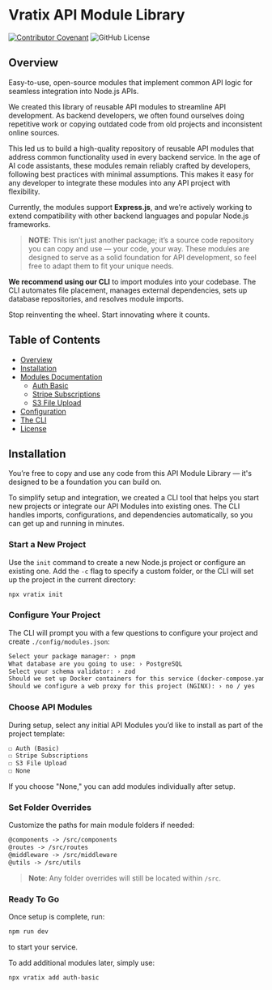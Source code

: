 # Vratix API Module Library
[![Contributor Covenant](https://img.shields.io/badge/Contributor%20Covenant-2.1-4baaaa.svg)](CODE_OF_CONDUCT.md)
![GitHub License](https://img.shields.io/github/license/vratix-dev/api-library)
<!-- ![NPM Downloads](https://img.shields.io/npm/dm/vratix) -->

## Overview 
Easy-to-use, open-source modules that implement common API logic for seamless integration into Node.js APIs.

We created this library of reusable API modules to streamline API development. As backend developers, we often found ourselves doing repetitive work or copying outdated code from old projects and inconsistent online sources.

This led us to build a high-quality repository of reusable API modules that address common functionality used in every backend service. 
In the age of AI code assistants, these modules remain reliably crafted by developers, following best practices with minimal assumptions. 
This makes it easy for any developer to integrate these modules into any API project with flexibility.

Currently, the modules support **Express.js**, and we’re actively working to extend compatibility with other backend languages and popular Node.js frameworks.

> **NOTE:** This isn’t just another package; it’s a source code repository you can copy and use — your code, your way. These modules are designed to serve as a solid foundation for API development, so feel free to adapt them to fit your unique needs.

**We recommend using our CLI** to import modules into your codebase. The CLI automates file placement, manages external dependencies, sets up database repositories, and resolves module imports.

Stop reinventing the wheel. Start innovating where it counts.

## Table of Contents

- [Overview](#overview)
- [Installation](#installation)
- [Modules Documentation](#modules)
  - [Auth Basic](./registry/modules/authBasic/README.mdx)
  - [Stripe Subscriptions](./registry/modules/stripeSubscriptions/README.mdx)
  - [S3 File Upload](./registry/modules/upload-to-s3/README.mdx)
- [Configuration](./docs/config.mdx)
- [The CLI](./docs/cli.mdx)
- [License](LICENSE)

## Installation

You’re free to copy and use any code from this API Module Library — it's designed to be a foundation you can build on.

To simplify setup and integration, we created a CLI tool that helps you start new projects or integrate our API Modules into existing ones. 
The CLI handles imports, configurations, and dependencies automatically, so you can get up and running in minutes.

### Start a New Project

Use the `init` command to create a new Node.js project or configure an existing one. 
Add the `-c` flag to specify a custom folder, or the CLI will set up the project in the current directory:

```bash
npx vratix init
```

### Configure Your Project

The CLI will prompt you with a few questions to configure your project and create `./config/modules.json`:

```txt showLineNumbers
Select your package manager: › pnpm
What database are you going to use: › PostgreSQL
Select your schema validator: › zod
Should we set up Docker containers for this service (docker-compose.yaml): › no / yes 
Should we configure a web proxy for this project (NGINX): › no / yes
```

### Choose API Modules

During setup, select any initial API Modules you’d like to install as part of the project template:

```txt showLineNumbers
☐ Auth (Basic)
☐ Stripe Subscriptions
☐ S3 File Upload
☐ None
```

If you choose "None," you can add modules individually after setup.

### Set Folder Overrides

Customize the paths for main module folders if needed:

```txt showLineNumbers
@components -> /src/components
@routes -> /src/routes
@middleware -> /src/middleware
@utils -> /src/utils
```

> **Note**: Any folder overrides will still be located within `/src`.

### Ready To Go

Once setup is complete, run:

```bash
npm run dev
```

to start your service.

To add additional modules later, simply use:

```bash
npx vratix add auth-basic
```
